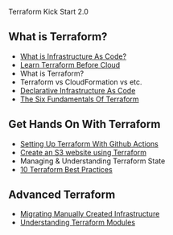 Terraform Kick Start 2.0

## What is Terraform?

* [What is Infrastructure As Code?](https://www.thedevcoach.co.uk/infrastructure-as-code/)
* [Learn Terraform Before Cloud](https://www.thedevcoach.co.uk/learn-terraform-before-cloud-computing/)
* What is Terraform?
* Terraform vs CloudFormation vs etc. 
* [Declarative Infrastructure As Code](https://www.thedevcoach.co.uk/declarative-vs-imperative-infra/)
* [The Six Fundamentals Of Terraform](https://www.thedevcoach.co.uk/the-six-fundamentals-of-terraform/)

## Get Hands On With Terraform 

* [Setting Up Terraform With Github Actions](https://www.thedevcoach.co.uk/setup-terraform-aws-github-actions/)
* [Create an S3 website using Terraform](https://www.thedevcoach.co.uk/terraform-github-actions/)
* Managing & Understanding Terraform State
* [10 Terraform Best Practices](https://www.thedevcoach.co.uk/terraform-best-practices/)

## Advanced Terraform

* [Migrating Manually Created Infrastructure](https://www.thedevcoach.co.uk/refactor-existing-infrastructure-with-terraform/)
* [Understanding Terraform Modules](https://www.thedevcoach.co.uk/terraform-modules-tutorial/)
